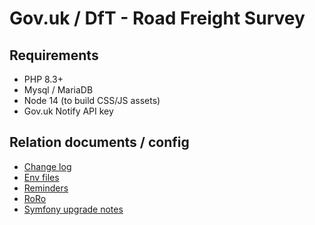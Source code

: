 # Gov.uk / DfT - Road Freight Survey

## Requirements
- PHP 8.3+
- Mysql / MariaDB
- Node 14 (to build CSS/JS assets)
- Gov.uk Notify API key

## Relation documents / config
- [Change log](docs/ChangeLog.md)
- [Env files](docs/Env.md)
- [Reminders](docs/Reminders.md)
- [RoRo](docs/RoRo.md)
- [Symfony upgrade notes](UPGRADE-NOTES.md)